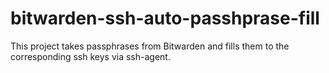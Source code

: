 # bitwarden-ssh-auto-passhprase-fill
This project takes passphrases from Bitwarden and fills them to the corresponding ssh keys via ssh-agent.
